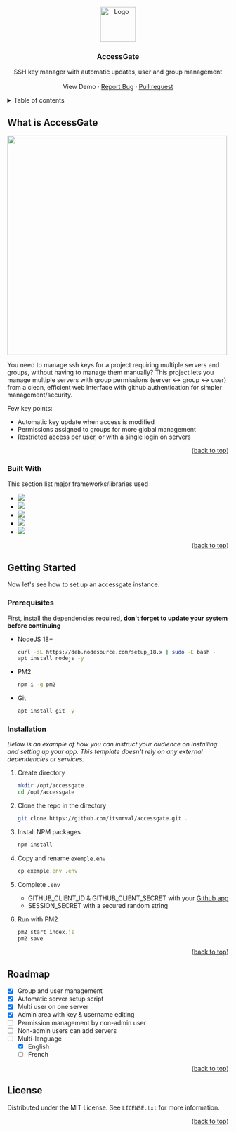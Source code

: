 <br />
<div id="readme-top" align="center">
  <a href="https://github.com/itsmrval/accessgate">
    <img src="https://cdn-icons-png.flaticon.com/512/890/890132.png" alt="Logo" width="80" height="80">
  </a>

  <h3 align="center">AccessGate</h3>

  <p align="center">
    SSH key manager with automatic updates, user and group management
    <br />
    <br />
    View Demo
    ·
    <a href="https://github.com/itsmrval/accessgate/issues">Report Bug</a>
    ·
    <a href="https://github.com/itsmrval/accessgate/pulls">Pull request</a>
  </p>
</div>


<details>
  <summary>Table of contents</summary>
  <ol>
    <li>
      <a href="#about-the-project">What is AccessGate ?</a>
      <ul>
        <li><a href="#built-with">Built with</a></li>
      </ul>
    </li>
    <li>
      <a href="#getting-started">Getting started</a>
      <ul>
        <li><a href="#prerequisites">Prerequisites</a></li>
        <li><a href="#installation">Installation</a></li>
      </ul>
    </li>
    <li><a href="#roadmap">Roadmap</a></li>
    <li><a href="#license">License</a></li>
  </ol>
</details>



## What is AccessGate

<img src="https://i.imgur.com/8hYfzyS.png" width="500px">

You need to manage ssh keys for a project requiring multiple servers and groups, without having to manage them manually? This project lets you manage multiple servers with group permissions (server <-> group <-> user) from a clean, efficient web interface with github authentication for simpler management/security.

Few key points:
* Automatic key update when access is modified
* Permissions assigned to groups for more global management
* Restricted access per user, or with a single login on servers  


<p align="right">(<a href="#readme-top">back to top</a>)</p>



### Built With

This section list major frameworks/libraries used

* ![](https://img.shields.io/badge/Nodejs-20232A?style=for-the-badge&logo=nodedotjs)
* ![](https://img.shields.io/badge/Express-20232A?style=for-the-badge&logo=express)
* ![](https://img.shields.io/badge/SqLite-20232A?style=for-the-badge&logo=sqlite&logoColor=blue)
* ![](https://img.shields.io/badge/GitHub%20OAUTH-20232A?style=for-the-badge&logo=github)
* ![](https://img.shields.io/badge/Bootstrap-20232A?style=for-the-badge&logo=bootstrap)

<p align="right">(<a href="#readme-top">back to top</a>)</p>



<!-- GETTING STARTED -->
## Getting Started

Now let's see how to set up an accessgate instance.
### Prerequisites

First, install the dependencies required, <b>don't forget to update your system before continuing</b>

* NodeJS 18+
  ```sh
  curl -sL https://deb.nodesource.com/setup_18.x | sudo -E bash -
  apt install nodejs -y
  ```
* PM2
  ```sh
  npm i -g pm2
  ```
* Git
  ```sh
  apt install git -y
  ```
### Installation

_Below is an example of how you can instruct your audience on installing and setting up your app. This template doesn't rely on any external dependencies or services._

1. Create directory
   ```sh
   mkdir /opt/accessgate
   cd /opt/accessgate
   ```
2. Clone the repo in the directory
   ```sh
   git clone https://github.com/itsmrval/accessgate.git .
   ```
3. Install NPM packages
   ```sh
   npm install
   ```
4. Copy and rename `exemple.env`
   ```js
   cp exemple.env .env
   ```
 5. Complete `.env`
	* GITHUB_CLIENT_ID & GITHUB_CLIENT_SECRET with your [Github app](https://github.com/settings/developers)
	* SESSION_SECRET with a secured random string
	
6. Run with PM2
   ```js
   pm2 start index.js
   pm2 save
   ```
<p align="right">(<a href="#readme-top">back to top</a>)</p>





## Roadmap

- [x] Group and user management
- [x] Automatic server setup script
- [x] Multi user on one server
- [x] Admin area with key & username editing
- [ ] Permission management by non-admin user 
- [ ] Non-admin users can add servers
- [ ] Multi-language
    - [x] English
    - [ ] French
<p align="right">(<a href="#readme-top">back to top</a>)</p>



<!-- LICENSE -->
## License

Distributed under the MIT License. See `LICENSE.txt` for more information.

<p align="right">(<a href="#readme-top">back to top</a>)</p>
